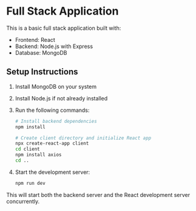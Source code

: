 # Full Stack Application

This is a basic full stack application built with:
- Frontend: React
- Backend: Node.js with Express
- Database: MongoDB

## Setup Instructions

1. Install MongoDB on your system
2. Install Node.js if not already installed
3. Run the following commands:
   ```bash
   # Install backend dependencies
   npm install
   
   # Create client directory and initialize React app
   npx create-react-app client
   cd client
   npm install axios
   cd ..
   ```

4. Start the development server:
   ```bash
   npm run dev
   ```

This will start both the backend server and the React development server concurrently.
